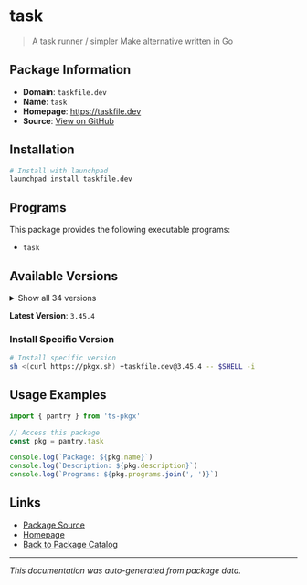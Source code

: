 # task

> A task runner / simpler Make alternative written in Go

## Package Information

- **Domain**: `taskfile.dev`
- **Name**: `task`
- **Homepage**: https://taskfile.dev
- **Source**: [View on GitHub](https://github.com/pkgxdev/pantry/tree/main/projects/taskfile.dev/package.yml)

## Installation

```bash
# Install with launchpad
launchpad install taskfile.dev
```

## Programs

This package provides the following executable programs:

- `task`

## Available Versions

<details>
<summary>Show all 34 versions</summary>

- `3.45.4`, `3.45.3`, `3.44.1`, `3.44.0`, `3.43.3`
- `3.43.2`, `3.43.1`, `3.42.1`, `3.42.0`, `3.41.0`
- `3.40.1`, `3.40.0`, `3.39.2`, `3.39.1`, `3.39.0`
- `3.38.0`, `3.37.2`, `3.37.1`, `3.37.0`, `3.36.0`
- `3.35.1`, `3.35.0`, `3.34.1`, `3.34.0`, `3.33.1`
- `3.33.0`, `3.32.0`, `3.31.0`, `3.30.1`, `3.30.0`
- `3.29.1`, `3.28.0`, `3.27.1`, `3.27.0`

</details>

**Latest Version**: `3.45.4`

### Install Specific Version

```bash
# Install specific version
sh <(curl https://pkgx.sh) +taskfile.dev@3.45.4 -- $SHELL -i
```

## Usage Examples

```typescript
import { pantry } from 'ts-pkgx'

// Access this package
const pkg = pantry.task

console.log(`Package: ${pkg.name}`)
console.log(`Description: ${pkg.description}`)
console.log(`Programs: ${pkg.programs.join(', ')}`)
```

## Links

- [Package Source](https://github.com/pkgxdev/pantry/tree/main/projects/taskfile.dev/package.yml)
- [Homepage](https://taskfile.dev)
- [Back to Package Catalog](../../package-catalog.md)

---

*This documentation was auto-generated from package data.*
